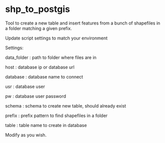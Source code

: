 # shp_to_postgis
Tool to create a new table and insert features from a bunch of shapefiles in a folder matching a given prefix.


Update script settings to match your environment


Settings:

data_folder : path to folder where files are in

host : database ip or database url

database : database name to connect

usr : database user

pw : database user password

schema : schema to create new table, should already exist

prefix : prefix pattern to find shapefiles in a folder

table : table name to create in database



Modify as you wish.
